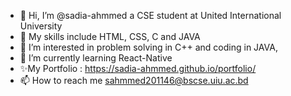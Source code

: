 - 👋 Hi, I’m @sadia-ahmmed a CSE student at United International University 
- 💞️ My skills include HTML, CSS, C and JAVA
- 👀 I’m interested in problem solving in C++ and coding in JAVA,
- 🌱 I’m currently learning React-Native 
- ✨My Portfolio : https://sadia-ahmmed.github.io/portfolio/
- 📫 How to reach me sahmmed201146@bscse.uiu.ac.bd

